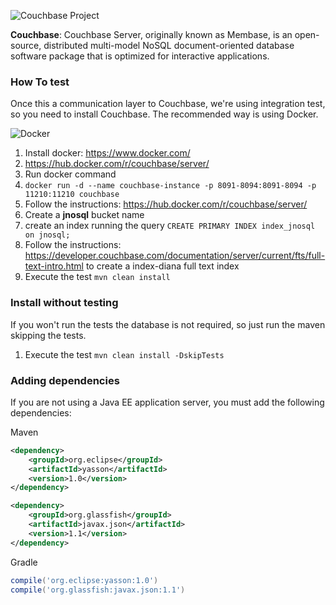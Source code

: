 ![Couchbase Project](https://jnosql.github.io/img/logos/couchbase.svg)



**Couchbase**: Couchbase Server, originally known as Membase, is an open-source, distributed multi-model NoSQL document-oriented database software package that is optimized for interactive applications.


### How To test

Once this a communication layer to Couchbase, we're using integration test, so you need to install Couchbase. The recommended way is using Docker.

![Docker](https://www.docker.com/sites/default/files/horizontal_large.png)


1. Install docker: https://www.docker.com/
1. https://hub.docker.com/r/couchbase/server/
1. Run docker command
1. `docker run -d --name couchbase-instance -p 8091-8094:8091-8094 -p 11210:11210 couchbase`
1. Follow the instructions: https://hub.docker.com/r/couchbase/server/
1. Create a **jnosql** bucket name
1. create an index running the query `CREATE PRIMARY INDEX index_jnosql on jnosql;`
1. Follow the instructions: https://developer.couchbase.com/documentation/server/current/fts/full-text-intro.html to create a index-diana full text index
1. Execute the test `mvn clean install`


### Install without testing


If you won't run the tests the database is not required, so just run the maven skipping the tests.

1. Execute the test `mvn clean install -DskipTests`

### Adding dependencies

If you are not using a Java EE application server, you must add the following dependencies:

Maven
```xml
<dependency>
    <groupId>org.eclipse</groupId>
    <artifactId>yasson</artifactId>
    <version>1.0</version>
</dependency>

<dependency>
    <groupId>org.glassfish</groupId>
    <artifactId>javax.json</artifactId>
    <version>1.1</version>
</dependency>
```
Gradle
```groovy
compile('org.eclipse:yasson:1.0')
compile('org.glassfish:javax.json:1.1')
```
